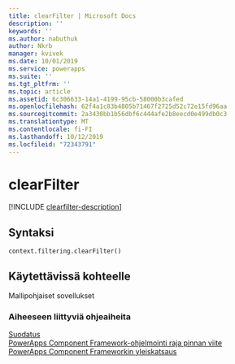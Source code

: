 ```yaml
---
title: clearFilter | Microsoft Docs
description: ''
keywords: ''
ms.author: nabuthuk
author: Nkrb
manager: kvivek
ms.date: 10/01/2019
ms.service: powerapps
ms.suite: ''
ms.tgt_pltfrm: ''
ms.topic: article
ms.assetid: 6c306633-14a1-4199-95cb-58000b3cafed
ms.openlocfilehash: 62f4a1c83b4805b71467f2725d52c72e15fd96aa
ms.sourcegitcommit: 2a3430bb1b56dbf6c444afe2b8eecd0e499db0c3
ms.translationtype: MT
ms.contentlocale: fi-FI
ms.lasthandoff: 10/12/2019
ms.locfileid: "72343791"
---
```

# <a name="clearfilter"></a>clearFilter

[!INCLUDE [clearfilter-description](includes/clearfilter-description.md)]

## <a name="syntax"></a>Syntaksi

`context.filtering.clearFilter()`

## <a name="available-for"></a>Käytettävissä kohteelle 

Mallipohjaiset sovellukset

### <a name="related-topics"></a>Aiheeseen liittyviä ohjeaiheita

[Suodatus](../filtering.md)<br/>
[PowerApps Component Framework-ohjelmointi raja pinnan viite](../../reference/index.md)<br/>
[PowerApps Component Frameworkin yleiskatsaus](../../overview.md)